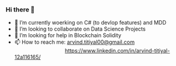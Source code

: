 ### Hi there 👋

- 🌱 I’m currently woerking on C# (to devlop features) and MDD
- 👯 I’m looking to collaborate on Data Science Projects
- 🤔 I’m looking for help in Blockchain Solidity
- 📫 How to reach me: arvind.titiyal00@gmail.com
<br>&nbsp;   &nbsp;   &nbsp;   &nbsp;  &nbsp;   &nbsp;   &nbsp;   &nbsp;  &nbsp;   &nbsp;   &nbsp;   &nbsp; &nbsp;   &nbsp;   &nbsp;   &nbsp;   &nbsp; https://www.linkedin.com/in/arvind-titiyal-12a116165/
